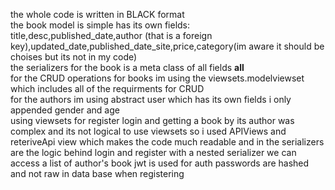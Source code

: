 the whole code is written in BLACK format                   
the book model is simple has its own fields:                        
title,desc,published_date,author (that is a foreign key),updated_date,published_date_site,price,category(im aware it should be choises but its not in my code)                
the serializers for the book is a meta class of all fields __all__              
for the CRUD operations for books im using the viewsets.modelviewset which includes all of the requirments for CRUD                                                         
for the authors im using abstract user which has its own fields i only appended gender and age                                                                
using viewsets for register login and getting a book by its author was complex and its not logical to use viewsets so i used APIViews and reteriveApi view which makes the code much readable and in the serializers are the logic behind login and register
with a nested serializer we can access a list of author's book
jwt is used for auth
passwords are hashed and not raw in data base when registering
